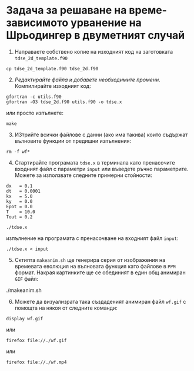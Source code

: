 # Задача за решаване на време-зависимото урванение на Шрьодингер в двуметният случай


1. Направаете собствено копие на изходният код на заготовката ```tdse_2d_template.f90```

```
cp tdse_2d_template.f90 tdse_2d.f90
```

2. *Редактирайте файла и добавете необходимите промени*. Компилирайте изходният код:

```
gfortran -c utils.f90
gfortran -O3 tdse_2d.f90 utils.f90 -o tdse.x
```
или просто изпълнете:

```
make
```

3. ИЗтрийте всички файлове с данни (ако има такива) които съдържат вълновите функции от предишни изпълнения:

```
rm -f wf*
```

4. Стартирайте програмата ```tdse.x``` в терминала като пренасочите входният файл с параметри ```input``` или въведете ръчно параметрите. Можете за използвате следните примерни стойности:

```
dx   = 0.1
dt   = 0.0001
kx   = 5.0 
ky   = 0.0
Epot = 0.0 
T    = 10.0
Tout = 0.2
````

```
./tdse.x 
```

изпълнение на програмата с пренасочване на входният файл ```input```:

```
./tdse.x < input 
```
5. Сктипта ```makeanim.sh``` ще генерира серия от изображения на времевата еволюция на вълновата функция като файлове в ```PPM``` формат. Накрая картинките ще се обединият в един общ анимиран ```GIF``` файл:

./makeanim.sh

6. Можете да визуализрата така създаденият анимиран файл ```wf.gif``` с помощта на някоя от следните команди:

```
display wf.gif 
```

или

```
firefox file://./wf.gif
```
или

```
firefox file://./wf.mp4
```
